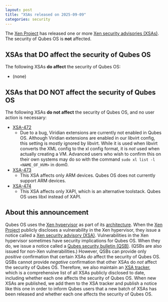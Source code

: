 ```yaml
---
layout: post
title: "XSAs released on 2025-09-09"
categories: security
---
```


The [Xen Project](https://xenproject.org/) has released one or more [Xen security advisories (XSAs)](https://xenbits.xen.org/xsa/).
The security of Qubes OS is **not** affected.

## XSAs that DO affect the security of Qubes OS

The following XSAs **do affect** the security of Qubes OS:

- (none)

## XSAs that DO NOT affect the security of Qubes OS

The following XSAs **do not affect** the security of Qubes OS, and no user action is necessary:

- [XSA-472](https://xenbits.xen.org/xsa/advisory-472.html)
  - Due to a bug, Viridian extensions are currently not enabled in Qubes OS. Although Viridian extensions are enabled in our libvirt config, this setting is mostly ignored by libvirt. While it is used when libvirt converts the XML config to the xl config format, it is *not* used when actually creating a VM. Advanced users who wish to confirm this on their own systems may do so with the command `sudo xl list -l <NAME_OF_HVM>` in dom0.
- [XSA-473](https://xenbits.xen.org/xsa/advisory-473.html)
  - This XSA affects only ARM devices. Qubes OS does not currently support ARM devices.
- [XSA-474](https://xenbits.xen.org/xsa/advisory-474.html)
  - This XSA affects only XAPI, which is an alternative toolstack. Qubes OS uses libxl instead of XAPI.

## About this announcement

Qubes OS uses the [Xen hypervisor](https://wiki.xenproject.org/wiki/Xen_Project_Software_Overview) as part of its [architecture](/doc/architecture/). When the [Xen Project](https://xenproject.org/) publicly discloses a vulnerability in the Xen hypervisor, they issue a notice called a [Xen security advisory (XSA)](https://xenproject.org/developers/security-policy/). Vulnerabilities in the Xen hypervisor sometimes have security implications for Qubes OS. When they do, we issue a notice called a [Qubes security bulletin (QSB)](/security/qsb/). (QSBs are also issued for non-Xen vulnerabilities.) However, QSBs can provide only *positive* confirmation that certain XSAs *do* affect the security of Qubes OS. QSBs cannot provide *negative* confirmation that other XSAs do *not* affect the security of Qubes OS. Therefore, we also maintain an [XSA tracker](/security/xsa/), which is a comprehensive list of all XSAs publicly disclosed to date, including whether each one affects the security of Qubes OS. When new XSAs are published, we add them to the XSA tracker and publish a notice like this one in order to inform Qubes users that a new batch of XSAs has been released and whether each one affects the security of Qubes OS.

